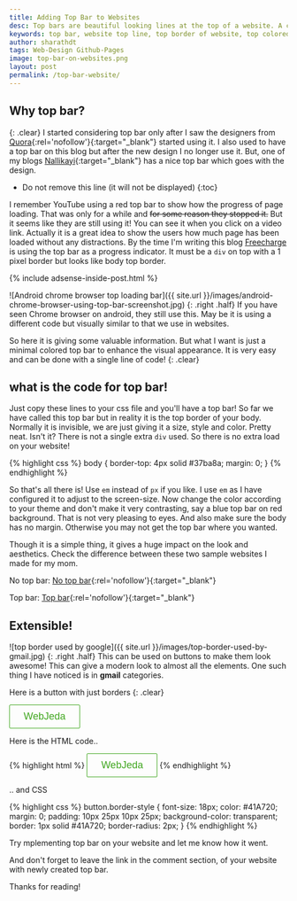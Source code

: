```yaml
---
title: Adding Top Bar to Websites
desc: Top bars are beautiful looking lines at the top of a website. A colored top bar would not do any harm. Instead, it increases the beauty of your website (if used correctly). Read to know how I have implemented it in my websites.
keywords: top bar, website top line, top border of website, top colored line in websites
author: sharathdt
tags: Web-Design Github-Pages 
image: top-bar-on-websites.png
layout: post
permalink: /top-bar-website/
---
```



## Why top bar?
{: .clear}
I started considering top bar only after I saw the designers from [Quora](https://www.quora.com){:rel='nofollow'}{:target="_blank"} started using it. I also used to have a top bar on this blog but after the new design I no longer use it. But, one of my blogs [Nallikayi](http://nallikayi.com){:target="_blank"} has a nice top bar which goes with the design.



* Do not remove this line (it will not be displayed) 
{:toc}

I remember YouTube using a red top bar to show how the progress of page loading. That was only for a while and <strike>for some reason they stopped it.</strike> But it seems like they are still using it! You can see it when you click on a video link. Actually it is a great idea to show the users how much page has been loaded without any distractions. By the time I'm writing this blog <a rel="nofollow" href="https://www.freecharge.in" alt="Freecharge">Freecharge</a> is using the top bar as a progress indicator. It must be a ```div``` on top with a 1 pixel border but looks like body top border.

{% include adsense-inside-post.html %}

![Android chrome browser top loading bar]({{ site.url }}/images/android-chrome-browser-using-top-bar-screenshot.jpg)
{: .right .half}
If you have seen Chrome browser on android, they still use this. May be it is using a different code but visually similar to that we use in websites.

So here it is giving some valuable information. But what I want is just a minimal colored top bar to enhance the visual appearance. It is very easy and can be done with a single line of code!
{: .clear}

## what is the code for top bar!

Just copy these lines to your css file and you'll have a top bar! So far we have called this top bar but in reality it is the top border of your body. Normally it is invisible, we are just giving it a size, style and color. Pretty neat. Isn't it? There is not a single extra ```div``` used. So there is no extra load on your website!


{% highlight css %}
body {
  border-top: 4px solid #37ba8a;
  margin: 0;
}
{% endhighlight %}


So that's all there is! Use ```em``` instead of ```px``` if you like. I use ```em``` as I have configured it to adjust to the screen-size.  Now change the color according to your theme and don't make it very contrasting, say a blue top bar on red background. That is not very pleasing to eyes. And also make sure the body has no margin. Otherwise you may not get the top bar where you wanted.

Though it is a simple thing, it gives a huge impact on the look and aesthetics.
Check the difference between these two sample websites I made for my mom.

No top bar: [No top bar](http://webjeda.com/No-top-bar/){:rel='nofollow'}{:target="_blank"} 


Top bar: [Top bar](http://webjeda.com/top-bar/){:rel='nofollow'}{:target="_blank"}

## Extensible!
![top border used by google]({{ site.url }}/images/top-border-used-by-gmail.jpg)
{: .right .half}
This can be used on buttons to make them look awesome! This can give a modern look to almost all the elements. One such thing I have noticed is in **gmail** categories.

Here is a button with just borders
{: .clear}

<button class="border-style">WebJeda</button>

<style>
.border-style {
    font-size: 18px;
    color: #41A720;
    margin: 0;
    padding: 10px 25px 10px 25px;
    background-color: transparent;
    border: 1px solid #41A720;
    border-radius: 2px;
}
</style>

Here is the HTML code..

{% highlight html %}
<button class="border-style">WebJeda</button>
{% endhighlight %}

.. and CSS

{% highlight css %}
button.border-style {
    font-size: 18px;
    color: #41A720;
    margin: 0;
    padding: 10px 25px 10px 25px;
    background-color: transparent;
    border: 1px solid #41A720;
    border-radius: 2px;
}
{% endhighlight %}

Try mplementing top bar on your website and let me know how it went.

And don't forget to leave the link in the comment section, of your website with newly created top bar.

Thanks for reading!